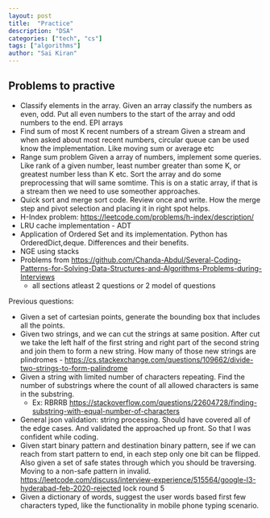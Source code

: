 ```yaml
---
layout: post
title:  "Practice"
description: "DSA"
categories: ["tech", "cs"]
tags: ["algorithms"]
author: "Sai Kiran"
---
```

## Problems to practive
- Classify elements in the array. Given an array classify the numbers as even, odd. Put all even numbers to the start of the array and odd numbers to the end. EPI arrays
- Find sum of most K recent numbers of a stream
Given a stream and when asked about most recent numbers, circular queue can be used know the implementation. Like moving sum or average etc
- Range sum problem
Given a array of numbers, implement some queries. Like rank of a given number, least number greater than some K, or greatest number less than K etc. Sort the array and do some preprocessing that will same somtime. This is on a static array, if that is a stream then we need to use someother approaches.
- Quick sort and merge sort code. Review once and write. How the merge step and pivot selection and placing it in right spot helps.
- H-Index problem: https://leetcode.com/problems/h-index/description/
- LRU cache implementation - ADT
- Application of Ordered Set and its implementation. Python has OrderedDict,deque. Differences and their benefits.
- NGE using stacks
- Problems from https://github.com/Chanda-Abdul/Several-Coding-Patterns-for-Solving-Data-Structures-and-Algorithms-Problems-during-Interviews
    - all sections atleast 2 questions or 2 model of questions



Previous questions:
- Given a set of cartesian points, generate the bounding box that includes all the points.
- Given two strings, and we can cut the strings at same position. After cut we take the left half of the first string and right part of the second string and join them to form a new string. How many of those new strings are plindromes - https://cs.stackexchange.com/questions/109662/divide-two-strings-to-form-palindrome 
- Given a string with limited number of characters repeating. Find the number of substrings where the count of all allowed characters is same in the substring.
    -  Ex: RBRRB https://stackoverflow.com/questions/22604728/finding-substring-with-equal-number-of-characters 
- General json validation: string processing. Should have covered all of the edge cases. And validated the approached up front. So that I was confident while coding.
- Given start binary pattern and destination binary pattern, see if we can reach from start pattern to end, in each step only one bit can be flipped. Also given a set of safe states through which you should be traversing. Moving to a non-safe pattern in invalid. https://leetcode.com/discuss/interview-experience/515564/google-l3-hyderabad-feb-2020-rejected lock round 5
- Given a dictionary of words, suggest the user words based first few characters typed, like the functionality in mobile phone typing scenario.


